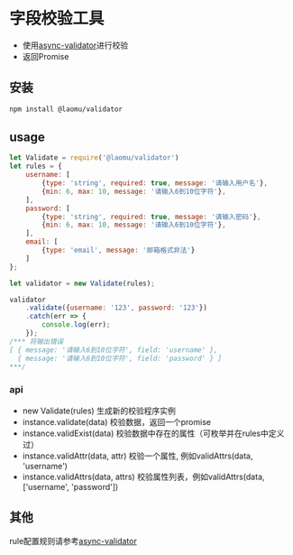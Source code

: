 # 字段校验工具
- 使用[async-validator](https://www.npmjs.com/package/async-validator)进行校验
- 返回Promise

## 安装
```sh
npm install @laomu/validator
```

## usage
```js
let Validate = require('@laomu/validator')
let rules = {
    username: [
        {type: 'string', required: true, message: '请输入用户名'},
        {min: 6, max: 10, message: '请输入6到10位字符'},
    ],
    password: [
        {type: 'string', required: true, message: '请输入密码'},
        {min: 6, max: 10, message: '请输入6到10位字符'},
    ],
    email: [
        {type: 'email', message: '邮箱格式非法'}
    ]
};

let validator = new Validate(rules);

validator
    .validate({username: '123', password: '123'})
    .catch(err => {
        console.log(err);
    });
/*** 将输出错误
[ { message: '请输入6到10位字符', field: 'username' },
  { message: '请输入6到10位字符', field: 'password' } ]
***/
```

### api
* new Validate(rules) 生成新的校验程序实例
* instance.validate(data) 校验数据，返回一个promise
* instance.validExist(data) 校验数据中存在的属性（可枚举并在rules中定义过）
* instance.validAttr(data, attr) 校验一个属性, 例如validAttrs(data, 'username')
* instance.validAttrs(data, attrs) 校验属性列表，例如validAttrs(data, ['username', 'password'])

## 其他
rule配置规则请参考[async-validator](https://www.npmjs.com/package/async-validator)
